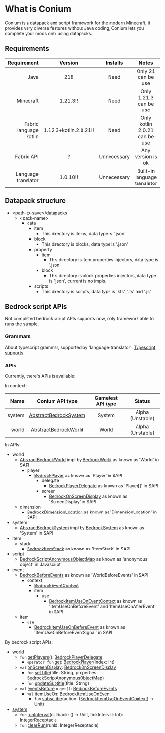 # What is Conium

Conium is a datapack and script framework for the modern Minecraft, it provides very diverse features without Java coding,
Conium lets you complete your mods only using datapacks.

## Requirements

|            Requirement |        Version         |  Installs   |             Notes             |
|-----------------------:|:----------------------:|:-----------:|:-----------------------------:|
|                   Java |          21!!          |    Need     |      Only 21 can be use       |
|              Minecraft |        1.21.3!!        |    Need     |    Only 1.21.3 can be use     |
| Fabric language kotlin | 1.12.3+kotlin.2.0.21!! |    Need     | Only kotlin 2.0.21 can be use |
|             Fabric API |           ?            | Unnecessary |       Any version is ok       |
|    Language translator |        1.0.10!!        | Unnecessary | Built-in language translator  |

## Datapack structure

+ \<path-to-save\>/datapacks
    + \<pack-name\>
        + data
            + item
                + This directory is items, data type is '.json'
            + block
                + This directory is blocks, data type is '.json'
            + property
                + item
                    + This directory is item properties injectors, data type is '.json'
                + block
                    + This directory is block properties injectors, data type is '.json', current is no impls.
            + scripts
                + This directory is scripts, data type is 'kts', '.ts' and '.js'

## Bedrock script APIs

Not completed bedrock script APIs supports now, only framework able to runs the sample.

### Grammars

About typescript grammar, supported by 'language-translator': [Typescript supports](https://github.com/cao-awa/language-translator/tree/main/doc/typescript)

### APIs

Currently, there's APIs is available:

In context:

|   Name |                                              Conium API type                                               | Gametest API type |      Status      |
|-------:|:----------------------------------------------------------------------------------------------------------:|:-----------------:|:----------------:|
| system | [AbstractBedrockSystem](./src/main/java/com/github/cao/awa/conium/bedrock/system/AbstractBedrockSystem.kt) |      System       | Alpha (Unstable) |
|  world |  [AbstractBedrockWorld](./src/main/java/com/github/cao/awa/conium/bedrock/world/AbstractBedrockWorld.kt)   |       World       | Alpha (Unstable) |

In APIs:

+ world
    + [AbstractBedrockWorld](./src/main/java/com/github/cao/awa/conium/bedrock/world/AbstractBedrockWorld.kt) impl by [BedrockWorld](./src/main/java/com/github/cao/awa/conium/bedrock/world/BedrockWorld.kt) as known as 'World' in SAPI
        + player
            + [BedrockPlayer](./src/main/java/com/github/cao/awa/conium/bedrock/world/player/BedrockPlayer.kt) as known as 'Player' in SAPI
                + delegate
                    + [BedrockPlayerDelegate](./src/main/java/com/github/cao/awa/conium/bedrock/world/player/delegate/BedrockPlayerDelegate.kt) as known as 'Player[]' in SAPI
                + screen
                    + [BedrockOnScreenDisplay](./src/main/java/com/github/cao/awa/conium/bedrock/world/player/screen/BedrockOnScreenDisplay.kt) as known as 'ScreenDisplay' in SAPI
    + dimension
        + [BedrockDimensionLocation](./src/main/java/com/github/cao/awa/conium/bedrock/world/dimension/BedrockDimensionLocation.kt) as known as 'DimensionLocation' in SAPI
+ system
    + [AbstractBedrockSystem](./src/main/java/com/github/cao/awa/conium/bedrock/system/AbstractBedrockSystem.kt) impl by [BedrockSystem](./src/main/java/com/github/cao/awa/conium/bedrock/system/BedrockSystem.kt) as known as 'System' in SAPI
+ item
    + stack
        + [BedrockItemStack](./src/main/java/com/github/cao/awa/conium/bedrock/item/stack/BedrockItemStack.kt) as known as 'ItemStack' in SAPI
+ script
    + [BedrockScriptAnonymousObjectMap](./src/main/java/com/github/cao/awa/conium/bedrock/item/stack/BedrockItemStack.kt) as known as 'anonymous object' in Javascript
+ event
    + [BedrockBeforeEvents](./src/main/java/com/github/cao/awa/conium/bedrock/event/BedrockBeforeEvents.kt) as known as 'WorldBeforeEvents' in SAPI
        + context
            + [BedrockEventContext](./src/main/java/com/github/cao/awa/conium/bedrock/event/context/BedrockEventContext.kt)
            + item
                + use
                    + [BedrockItemUseOnEventContext](./src/main/java/com/github/cao/awa/conium/bedrock/event/context/item/use/BedrockItemUseOnEventContext.kt) as known as 'ItemUseOnBeforeEvent' and 'ItemUseOnAfterEvent' in SAPI
    + item
        + use
            + [BedrockItemUseOnBeforeEvent](./src/main/java/com/github/cao/awa/conium/bedrock/event/item/use/BedrockItemUseOnBeforeEvent.kt) as known as 'ItemUseOnBeforeEventSignal' in SAPI

By bedrock script APIs:

+ [world](./src/main/java/com/github/cao/awa/conium/bedrock/world/AbstractBedrockWorld.kt)
    + ```fun``` [getPlayers()](./src/main/java/com/github/cao/awa/conium/bedrock/world/AbstractBedrockWorld.kt): [BedrockPlayerDelegate](./src/main/java/com/github/cao/awa/conium/bedrock/world/player/delegate/BedrockPlayerDelegate.kt)
        + ```operator fun``` [get](./src/main/java/com/github/cao/awa/conium/bedrock/world/player/delegate/BedrockPlayerDelegate.kt): [BedrockPlayer](./src/main/java/com/github/cao/awa/conium/bedrock/world/player/BedrockPlayer.kt)(index: Int)
    + ```val``` [onScreenDisplay](./src/main/java/com/github/cao/awa/conium/bedrock/world/player/delegate/BedrockPlayerDelegate.kt): [BedrockOnScreenDisplay](./src/main/java/com/github/cao/awa/conium/bedrock/world/player/screen/BedrockOnScreenDisplay.kt)
        + ```fun``` [setTitle](./src/main/java/com/github/cao/awa/conium/bedrock/world/player/screen/BedrockOnScreenDisplay.kt)(title: String, properties: [BedrockScriptAnonymousObjectMap](./src/main/java/com/github/cao/awa/conium/bedrock/script/BedrockScriptAnonymousObjectMap.kt))
        + ```fun``` [updateSubtitle](./src/main/java/com/github/cao/awa/conium/bedrock/world/player/screen/BedrockOnScreenDisplay.kt)(title: String)
    + ```val``` [eventsBefore](./src/main/java/com/github/cao/awa/conium/bedrock/world/AbstractBedrockWorld.kt) = ```get()```: [BedrockBeforeEvents](./src/main/java/com/github/cao/awa/conium/bedrock/event/BedrockBeforeEvents.kt)
        + ```val``` [itemUseOn](./src/main/java/com/github/cao/awa/conium/bedrock/event/BedrockBeforeEvents.kt): [BedrockItemUseOnEvent](./src/main/java/com/github/cao/awa/conium/bedrock/event/item/use/BedrockItemUseOnBeforeEvent.kt)
            + ```fun``` [subscribe](./src/main/java/com/github/cao/awa/conium/bedrock/event/item/use/BedrockItemUseOnBeforeEvent.kt)(action: ([BedrockItemUseOnEventContext](./src/main/java/com/github/cao/awa/conium/bedrock/event/context/item/use/BedrockItemUseOnEventContext.kt)) -> Unit)
+ [system](./src/main/java/com/github/cao/awa/conium/bedrock/system/AbstractBedrockSystem.kt)
    + ```fun``` [runInterval](./src/main/java/com/github/cao/awa/conium/bedrock/system/AbstractBedrockSystem.kt)(callback: () -> Unit, tickInterval: Int): IntegerReceptacle
    + ```fun``` [clearRun](./src/main/java/com/github/cao/awa/conium/bedrock/system/AbstractBedrockSystem.kt)(runId: IntegerReceptacle)